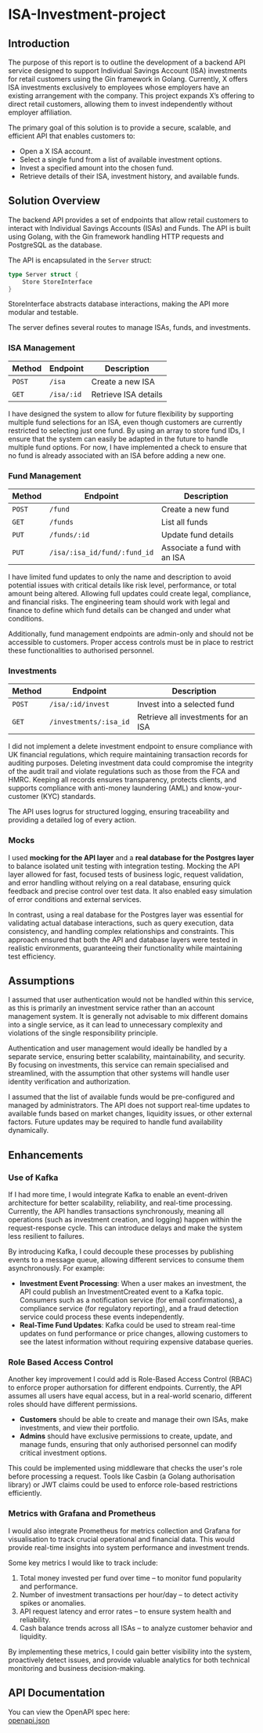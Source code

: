 # ISA-Investment-project


## Introduction
The purpose of this report is to outline the development of a backend API service designed to support Individual Savings Account (ISA) investments for retail customers using the Gin framework in Golang. 
Currently, X offers ISA investments exclusively to employees whose employers have an existing arrangement with the company. This project expands X’s offering to direct retail customers, allowing them to invest independently without employer affiliation.

The primary goal of this solution is to provide a secure, scalable, and efficient API that enables customers to:
- Open a X ISA account.
- Select a single fund from a list of available investment options.
- Invest a specified amount into the chosen fund.
- Retrieve details of their ISA, investment history, and available funds.

## Solution Overview
The backend API provides a set of endpoints that allow retail customers to interact with Individual Savings Accounts (ISAs) and Funds. The API is built using Golang, with the Gin framework handling HTTP requests and PostgreSQL as the database.

The API is encapsulated in the `Server` struct:

```go
type Server struct {
	Store StoreInterface
}
```
StoreInterface abstracts database interactions, making the API more modular and testable.

The server defines several routes to manage ISAs, funds, and investments.

### ISA Management
| Method | Endpoint       | Description            |
|--------|----------------|------------------------|
| `POST` | `/isa`         | Create a new ISA       |
| `GET`  | `/isa/:id`     | Retrieve ISA details   |

I have designed the system to allow for future flexibility by supporting multiple fund selections for an ISA, even though customers are currently restricted to selecting just one fund. By using an array to store fund IDs, I ensure that the system can easily be adapted in the future to handle multiple fund options. For now, I have implemented a check to ensure that no fund is already associated with an ISA before adding a new one.

### Fund Management
| Method | Endpoint                       | Description                  |
|--------|--------------------------------|------------------------------|
| `POST` | `/fund`                        | Create a new fund            |
| `GET`  | `/funds`                       | List all funds               |
| `PUT`  | `/funds/:id`                   | Update fund details          |
| `PUT`  | `/isa/:isa_id/fund/:fund_id`   | Associate a fund with an ISA |

I have limited fund updates to only the name and description to avoid potential issues with critical details like risk level, performance, or total amount being altered. Allowing full updates could create legal, compliance, and financial risks. The engineering team should work with legal and finance to define which fund details can be changed and under what conditions.

Additionally, fund management endpoints are admin-only and should not be accessible to customers. Proper access controls must be in place to restrict these functionalities to authorised personnel.

### Investments
| Method | Endpoint                      | Description                              |
|--------|-------------------------------|------------------------------------------|
| `POST` | `/isa/:id/invest`             | Invest into a selected fund              |
| `GET`  | `/investments/:isa_id`        | Retrieve all investments for an ISA      |

I did not implement a delete investment endpoint to ensure compliance with UK financial regulations, which require maintaining transaction records for auditing purposes. Deleting investment data could compromise the integrity of the audit trail and violate regulations such as those from the FCA and HMRC. Keeping all records ensures transparency, protects clients, and supports compliance with anti-money laundering (AML) and know-your-customer (KYC) standards.

The API uses logrus for structured logging, ensuring traceability and providing a detailed log of every action. 

### Mocks
I used **mocking for the API layer** and a **real database for the Postgres layer** to balance isolated unit testing with integration testing. Mocking the API layer allowed for fast, focused tests of business logic, request validation, and error handling without relying on a real database, ensuring quick feedback and precise control over test data. It also enabled easy simulation of error conditions and external services. 

In contrast, using a real database for the Postgres layer was essential for validating actual database interactions, such as query execution, data consistency, and handling complex relationships and constraints. This approach ensured that both the API and database layers were tested in realistic environments, guaranteeing their functionality while maintaining test efficiency.


## Assumptions

I assumed that user authentication would not be handled within this service, as this is primarily an investment service rather than an account management system. It is generally not advisable to mix different domains into a single service, as it can lead to unnecessary complexity and violations of the single responsibility principle. 

Authentication and user management would ideally be handled by a separate service, ensuring better scalability, maintainability, and security. By focusing on investments, this service can remain specialised and streamlined, with the assumption that other systems will handle user identity verification and authorization.

I assumed that the list of available funds would be pre-configured and managed by administrators. The API does not support real-time updates to available funds based on market changes, liquidity issues, or other external factors. Future updates may be required to handle fund availability dynamically.

## Enhancements

### Use of Kafka
If I had more time, I would integrate Kafka to enable an event-driven architecture for better scalability, reliability, and real-time processing. Currently, the API handles transactions synchronously, meaning all operations (such as investment creation, and logging) happen within the request-response cycle. This can introduce delays and make the system less resilient to failures.

By introducing Kafka, I could decouple these processes by publishing events to a message queue, allowing different services to consume them asynchronously. For example:
- **Investment Event Processing**: When a user makes an investment, the API could publish an InvestmentCreated event to a Kafka topic. Consumers such as a notification service (for email confirmations), a compliance service (for regulatory reporting), and a fraud detection service could process these events independently.
- **Real-Time Fund Updates**: Kafka could be used to stream real-time updates on fund performance or price changes, allowing customers to see the latest information without requiring expensive database queries.

### Role Based Access Control
Another key improvement I could add is Role-Based Access Control (RBAC) to enforce proper authorsation for different endpoints. Currently, the API assumes all users have equal access, but in a real-world scenario, different roles should have different permissions.
- **Customers** should be able to create and manage their own ISAs, make investments, and view their portfolio.
- **Admins** should have exclusive permissions to create, update, and manage funds, ensuring that only authorised personnel can modify critical investment options.

This could be implemented using middleware that checks the user's role before processing a request. Tools like Casbin (a Golang authorisation library) or JWT claims could be used to enforce role-based restrictions efficiently.

### Metrics with Grafana and Prometheus
I would also integrate Prometheus for metrics collection and Grafana for visualisation to track crucial operational and financial data. This would provide real-time insights into system performance and investment trends.

Some key metrics I would like to track include:

1. Total money invested per fund over time – to monitor fund popularity and performance.
2. Number of investment transactions per hour/day – to detect activity spikes or anomalies.
3. API request latency and error rates – to ensure system health and reliability.
4. Cash balance trends across all ISAs – to analyze customer behavior and liquidity.

By implementing these metrics, I could gain better visibility into the system, proactively detect issues, and provide valuable analytics for both technical monitoring and business decision-making.

## API Documentation
You can view the OpenAPI spec here:  
[openapi.json](./docs/api.json)
